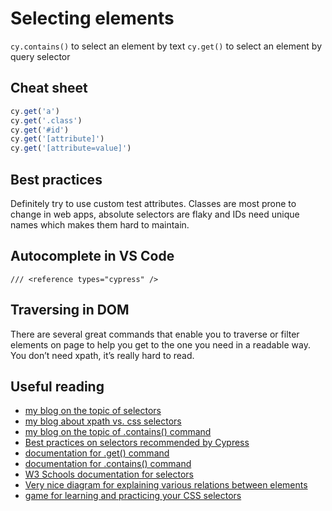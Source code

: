 # Selecting elements
`cy.contains()` to select an element by text
`cy.get()` to select an element by query selector

## Cheat sheet
```js
cy.get('a') 
cy.get('.class')
cy.get('#id')
cy.get('[attribute]')
cy.get('[attribute=value]')
```

## Best practices
Definitely try to use custom test attributes. Classes are most prone to change in web apps, absolute selectors are flaky and IDs need unique names which makes them hard to maintain.

## Autocomplete in VS Code
```
/// <reference types="cypress" />
```

## Traversing in DOM
There are several great commands that enable you to traverse or filter elements on page to help you get to the one you need in a readable way. You don’t need xpath, it’s really hard to read.

## Useful reading
* [my blog on the topic of selectors](https://filiphric.com/cypress-basics-selecting-elements)
* [my blog about xpath vs. css selectors](https://filiphric.com/cypress-basics-xpath-vs-css-selectors)
* [my blog on the topic of .contains() command](https://filiphric.com/contains-an-overlooked-gem-in-cypress)
* [Best practices on selectors recommended by Cypress](https://docs.cypress.io/guides/references/best-practices#Selecting-Elements)
* [documentation for .get() command](https://docs.cypress.io/api/commands/get.html#Usage)
* [documentation for .contains() command](https://docs.cypress.io/api/commands/contains.html#Usage)
* [W3 Schools documentation for selectors](https://www.w3schools.com/cssref/css_selectors.asp)
* [Very nice diagram for explaining various relations between elements](https://frontend30.com/css-selectors-cheatsheet/)
* [game for learning and practicing your CSS selectors](https://flukeout.github.io/)
